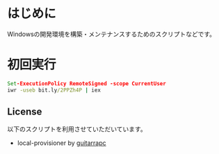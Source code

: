 # はじめに

Windowsの開発環境を構築・メンテナンスするためのスクリプトなどです。

# 初回実行

```cmd
Set-ExecutionPolicy RemoteSigned -scope CurrentUser
iwr -useb bit.ly/2PPZh4P | iex
```

## License

以下のスクリプトを利用させていただいています。

- local-provisioner by [guitarrapc](https://github.com/guitarrapc/local-provisioner)